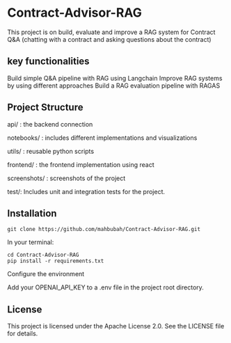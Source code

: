 # Contract-Advisor-RAG
This project is on build, evaluate and improve a RAG system for Contract Q&A (chatting with a contract and asking questions about the contract)

## key functionalities
Build simple Q&A pipeline with RAG using Langchain
Improve RAG systems by using different approaches
Build a RAG evaluation pipeline with RAGAS

## Project Structure
api/ : the backend connection

notebooks/ : includes different implementations and visualizations

utils/ : reusable python scripts

frontend/ : the frontend implementation using react

screenshots/ : screenshots of the project

test/: Includes unit and integration tests for the project.

## Installation

    git clone https://github.com/mahbubah/Contract-Advisor-RAG.git

In your terminal:

    cd Contract-Advisor-RAG
    pip install -r requirements.txt

Configure the environment

Add your OPENAI_API_KEY to a .env file in the project root directory.

## License
This project is licensed under the Apache License 2.0. See the LICENSE file for details.